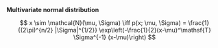 **Multivariate normal distribution**

$$
x \sim \mathcal{N}(\mu, \Sigma) \iff p(x; \mu, \Sigma) = \frac{1}{(2\pi)^{n/2} |\Sigma|^{1/2}} \exp\left(-\frac{1}{2}(x-\mu)^\mathsf{T} \Sigma^{-1} (x-\mu)\right)
$$